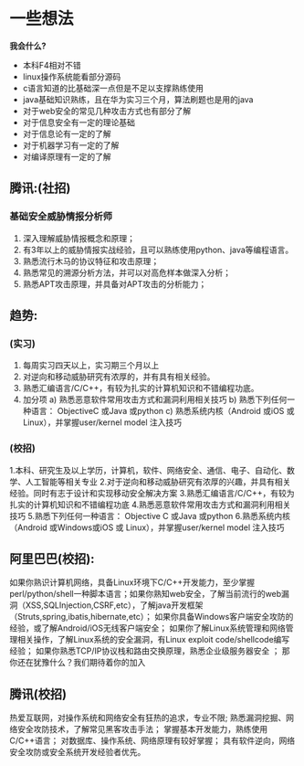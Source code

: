 # 一些想法

**我会什么?**

- 本科F4相对不错
- linux操作系统能看部分源码
- c语言知道的比基础深一点但是不足以支撑熟练使用
- java基础知识熟练，且在华为实习三个月，算法刷题也是用的java
- 对于web安全的常见几种攻击方式也有部分了解
- 对于信息安全有一定的理论基础
- 对于信息论有一定的了解
- 对于机器学习有一定的了解
- 对编译原理有一定的了解

## 腾讯:(社招)

### 基础安全威胁情报分析师

1. 深入理解威胁情报概念和原理；
2. 有3年以上的威胁情报实战经验，且可以熟练使用python、java等编程语言。
3. 熟悉流行木马的协议特征和攻击原理；
4. 熟悉常见的溯源分析方法，并可以对高危样本做深入分析；
5. 熟悉APT攻击原理，并具备对APT攻击的分析能力；

## 趋势:

### (实习)

1. 每周实习四天以上，实习期三个月以上
2. 对逆向和移动威胁研究有浓厚的，并有具有相关经验。
3. 熟悉汇编语言/C/C++，有较为扎实的计算机知识和不错编程功底。
4. 加分项
a) 熟悉恶意软件常用攻击方式和漏洞利用相关技巧
b) 熟悉下列任何一种语言： ObjectiveC 或Java 或python
c) 熟悉系统内核（Android 或iOS 或 Linux），并掌握user/kernel model 注入技巧

### (校招)

1.本科、研究生及以上学历，计算机，软件、网络安全、通信、电子、自动化、数学、人工智能等相关专业
2.对于逆向和移动威胁研究有浓厚的兴趣，并具有相关经验。同时有志于设计和实现移动安全解决方案
3.熟悉汇编语言/C/C++，有较为扎实的计算机知识和不错编程功底
4.熟悉恶意软件常用攻击方式和漏洞利用相关技巧
5.熟悉下列任何一种语言： Objective C 或Java 或python
6.熟悉系统内核（Android 或Windows或iOS 或 Linux），并掌握user/kernel model 注入技巧

## 阿里巴巴(校招):

如果你熟识计算机网络，具备Linux环境下C/C++开发能力，至少掌握perl/python/shell一种脚本语言；如果你熟知web安全，了解当前流行的web漏洞（XSS,SQLInjection,CSRF,etc），了解java开发框架（Struts,spring,ibatis,hibernate,etc）；
如果你具备Windows客户端安全攻防的经验，或了解Android/iOS无线客户端安全；
如果你了解Linux系统管理和网络管理相关操作，了解Linux系统的安全漏洞，有Linux exploit code/shellcode编写经验；
如果你熟悉TCP/IP协议栈和路由交换原理，熟悉企业级服务器安全 ；
那你还在犹豫什么？我们期待着你的加入

## 腾讯(校招)

热爱互联网，对操作系统和网络安全有狂热的追求，专业不限;
熟悉漏洞挖掘、网络安全攻防技术，了解常见黑客攻击手法； 
掌握基本开发能力，熟练使用C/C++语言；
对数据库、操作系统、网络原理有较好掌握； 
具有软件逆向，网络安全攻防或安全系统开发经验者优先。


